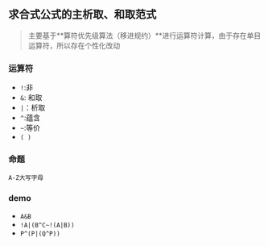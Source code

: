 ## 求合式公式的主析取、和取范式
> 主要基于**算符优先级算法（移进规约）**进行运算符计算，由于存在单目运算符，所以存在个性化改动

### 运算符
- `!`:非
- `&`: 和取
- `|`：析取
- `^`:蕴含
- `~`:等价
- `( )`

### 命题

`A-Z大写字母`

### demo
- `A&B`
- `!A|(B^C~!(A|B))`
- `P^(P|(Q^P))`
